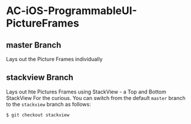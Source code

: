 # AC-iOS-ProgrammableUI-PictureFrames

## master Branch 
Lays out the Picture Frames individually

## stackview Branch 
Lays out hte Pictures Frames using StackView - a Top and Bottom StackView
For the curious. You can switch from the default ```master``` branch to the ```stackview``` branch as follows:  
```
$ git checkout stackview 
```
